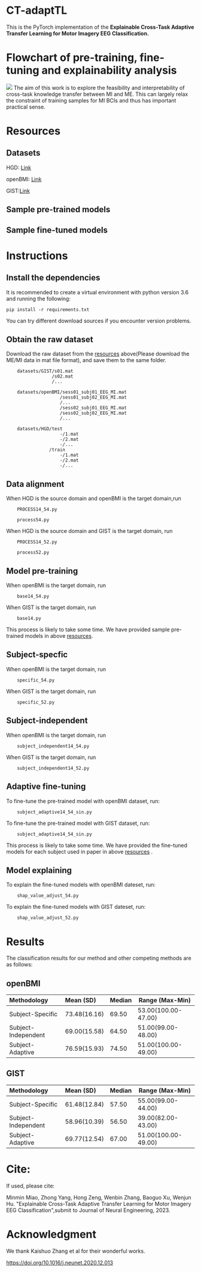 # CT-adaptTL
This is the PyTorch implementation of the **Explainable Cross-Task Adaptive Transfer Learning for Motor Imagery EEG Classification.** 
# Flowchart of pre-training, fine-tuning and explainability analysis
![](https://github.com/yzmmmzjhu/CT-adaptTL/blob/main/CT-adaptTL.jpg)
The aim of this work is to explore the feasibility and interpretability of cross-task knowledge transfer between MI and ME. This can largely relax the constraint of training samples for MI BCIs and thus has important practical sense.
# Resources
## Datasets
HGD: [Link](https://gin.g-node.org/robintibor/high-gamma-dataset)

openBMI: [Link](http://dx.doi.org/10.5524/100542)

GIST:[Link](http://dx.doi.org/10.5524/100295)

## Sample pre-trained models
## Sample fine-tuned models

# Instructions
## Install the dependencies
It is recommended to create a virtual environment with python version 3.6 and running the following:

    pip install -r requirements.txt

You can try different download sources if you encounter version problems.

## Obtain the raw dataset
Download the raw dataset from the [resources](https://github.com/yzmmmzjhu/CT-adaptTL/blob/main/README.md#datasets) above(Please download the ME/MI data in mat file format), and save them to the same folder. 

        datasets/GIST/s01.mat
                     /s02.mat
                     /...

        datasets/openBMI/sess01_subj01_EEG_MI.mat
                        /sess01_subj02_EEG_MI.mat
                        /...
                        /sess02_subj01_EEG_MI.mat
                        /sess02_subj02_EEG_MI.mat
                        /...

        datasets/HGD/test
                        -/1.mat
                        -/2.mat
                        -/...
                    /train
                        -/1.mat
                        -/2.mat
                        -/...

## Data alignment
When HGD is the source domain and openBMI is the target domain,run

        PROCESS14_54.py
        
        process54.py
        
When HGD is the source domain and GIST is the target domain, run

        PROCESS14_52.py
        
        process52.py

## Model pre-training
When openBMI is the target domain, run 

        base14_54.py
        
When GIST is the target domain, run 

        base14.py

This process is likely to take some time. We have provided sample pre-trained models in above [resources](https://github.com/yzmmmzjhu/CT-adaptTL#pre-trained-models).

## Subject-specfic
When openBMI is the target domain, run 

        specific_54.py
        
When GIST is the target domain, run 

        specific_52.py

## Subject-independent
When openBMI is the target domain, run 

        subject_independent14_54.py     
        
When GIST is the target domain, run 

        subject_independent14_52.py


## Adaptive fine-tuning
To fine-tune the pre-trained model with openBMI dataset, run:

        subject_adaptive14_54_sin.py

To fine-tune the pre-trained model with GIST dataset, run:

        subject_adaptive14_54_sin.py

This process is likely to take some time. We have provided the fine-tuned models for each subject used in paper in above [resources](https://github.com/yzmmmzjhu/CT-adaptTL#fine-tuned-models) .

## Model explaining
To explain the fine-tuned models with openBMI dateset, run:

        shap_value_adjust_54.py     
        
To explain the fine-tuned models with GIST dateset, run:

        shap_value_adjust_52.py
        
# Results
The classification results for our method and other competing methods are as follows:
## openBMI
| Methodology  | Mean (SD) |  Median | Range (Max-Min)|
| :------------- | :---------- | ------------ | ------------ |
|Subject-Specific |73.48(16.16) |69.50 |53.00(100.00-47.00) |
|Subject-Independent |69.00(15.58) |64.50 |51.00(99.00-48.00) |
|Subject-Adaptive |76.59(15.93) |74.50 |51.00(100.00-49.00) |

## GIST
| Methodology  | Mean (SD) |  Median | Range (Max-Min)|
| :------------- | :---------- | ------------ | ------------ |
|Subject-Specific |61.48(12.84) |57.50 |55.00(99.00-44.00) |
|Subject-Independent |58.96(10.39) |56.50 |39.00(82.00-43.00) |
|Subject-Adaptive |69.77(12.54) |67.00 |51.00(100.00-49.00) |

# Cite:
If used, please cite:

Minmin Miao, Zhong Yang, Hong Zeng, Wenbin Zhang, Baoguo Xu, Wenjun Hu. "Explainable Cross-Task Adaptive Transfer Learning for Motor Imagery EEG Classification",submit to Journal of Neural Engineering, 2023. 

# Acknowledgment
We thank Kaishuo Zhang et al for their wonderful works.

https://doi.org/10.1016/j.neunet.2020.12.013

